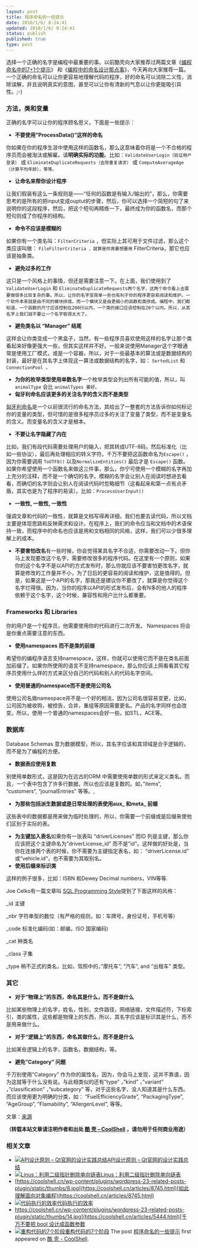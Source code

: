 ```yaml
---
layout: post
title: 程序命名的一些提示
date: 2010/1/6/ 0:24:41
updated: 2010/1/6/ 0:24:41
status: publish
published: true
type: post
---
```


选择一个正确的名字是编程中最重要的事。以前酷壳向大家推荐过两篇文章《[编程命名中的7+1个提示](https://coolshell.cn/articles/1038.html)》 和《[编程中的命名设计那点事](https://coolshell.cn/articles/990.html "编程中的命名设计那点事")》，今天再向大家推荐一篇。一个正确的命名可以让你更容易地理解代码的程序，好的命名可以消除二义性，消除误解，并且说明真实的意图，甚至可以让你有清新的气息以让你更能吸引异性。;-)


### 方法，类和变量


正确的名字可以让你的程序顾名思义，下面是一些提示：
* **不要使用”ProcessData()“这样的命名**  

你如果在你的程序生涯中使用这样的函数名，那么这意味着你将是一个不合格的程序员而会被淘汰或解雇。请**明确实际的功能**。比如：`ValidateUserLogin（验证用户登录）` 或 `EliminateDuplicateRequests（去除重复请求）` 或 `ComputeAverageAge（计算平均年龄），等等。`
* **让命名来帮你设计程序**  

让我们假装有这么一条规则是——“任何的函数是有输入/输出的”，那么，你需要思考的是所有的把input变成ouptut的步骤，然后，你可以选择一个简短的句了来说明你的这段程序，然后，把这个短句再精练一下，最终成为你的函数名，而那个短句则成了你程序的结构。



* **命令不应该是模糊的**  

如果你有一个类名叫：`FilterCriteria` ，但实际上其可用于文件过滤，那么这个类应该叫做： `FileFilterCriteria ，就算是你真要想要用` FilterCriteria，那它也应该是抽象类。
* **避免过多的工作**  

这只是一个风格上的事情，但还是需要注意一下。在上面，我们使用到了 `ValidateUserLogin` 和 `EliminateDuplicateRequests两个名字，这两个命令看上去需要做很多比较复杂的事。所以，让你的名字变简单一些也有利于你的程序更容易阅读和维护。一个软件本来就是由不同的模块拼成，而一个模块又是由更细小的函数和类拼成。编程中，我们都知道，一个函数的尺寸应该控制在200行以内，一个类的接口应该控制在20个以内。所以，从其名字上我们就不要让一个名字取得太大了。`
* **避免类名以 “Manager” 结尾**  

这样会让你类变成一个黑盒子，当然，有一些程序员喜欢使用这样的名字让那个类看起来好像更强大一些，但其实这样并不好。一般来说使用Manager这个字眼通常是使用工厂模式，或是一个容器，所以，对于一些最基本的算法或是数据结构的封装，最好是在其名字上体现这一算法或数据结构的名字，如： `SortedList` 和`ConnectionPool 。`
* **为你的枚举类型使用单数名字**一个枚举类型会列出所有可能的值，所以，叫`animalType` 会比 `animalTypes 要好。`
* **匈牙利命名应该更多的关注名字的含义而不是类型**  

[匈牙利命名](http://en.wikipedia.org/wiki/Hungarian_notation)是一个以前很流行的命名方法，其给出了一整套的方法告诉你如何标记你的变量的类型，但可惜的是很多程序员过多的关注了变量了类型，而不是变量名的含义。而变量名的含义才是根本。
* **不要让名字隐藏了内在**  

比如，我们有段代码需要处理用户的输入，把其转成UTF-8码，然后标准化（比如一些协议），最后再处理相应的转义字符。千万不要把这函数命名为`Escape()` ，因为你需要调用 `ToUTF8()` 以及`NormalizeEntities()` 最后才是 `Escape()` 函数。如果你希望使用一个函数名来做这三件事，那么，你宁可使用一个模糊的名字再加上充分的注释，而不是一个确切的名字。模糊的名字会让别人在阅读时想进去看看，而确切的名字则会让别人在阅读代码时忽略细节（这看起来和第一点有点矛盾，其实也是为了程序的易读）。比如：`ProcessUserInput()`
* **一致性, **一致性**, **一致性****  

强调文章和代码的一致性，就算是文档写得再详细，我们也要去读代码，所以文档主要是体现思路和反映需求和设计。在程序上，我们的命令应当和文档中的术语保持一致，而程序中的命名也应该是用和文档相同的风格，这样，我们可以少很多理解上的成本。
* **不要害怕改名**有一些时候，你会觉得某具名字不合适，你需要改动一下。但你马上发现要改这个名字，需要修改很多的程序代码。在这里有一个原则，如果你的这个名字不是以API的方式发布时，那么你就应该不要害怕更改名字，就算是修改的工作量并不小，为了日后的更容易的阅读和维护，这是值得的。但是，如果这是一个API的名字，那我还是建议你不要改了，就算是你觉得这个名字烂得很。因为，当你的程序以API的形式发布后，会有N多的他人的程序依赖于这个名字，这个时候，兼容性和用户比什么都重要。


### Frameworks 和 Libraries


你的用户是一个程序员，他需要使用你的代码进行二次开发。 Namespaces 将会是你重点需要注意的东西。

* **使用namespaces 而不是类的前缀**  

希望你的编程序语言支持namespace，这样，你就可以使用它而不是在类名前面加前缀了。如果你所使用的语言不支持namespace，那么你应该上网看看其它程序员使用什么样的方式来区分自己的代码和别人的代码名字空间。
* **使用普通的namespace而不是使用公司名**  

使用公司名做namespace并不是一个好的相法，因为公司名很容易变更，比如，公司因为被收购，被控告，合并，重组等原因需要更名。产品的名字同样也会改变。所以，使用一个普通的namespaces会好一些。如STL，ACE等。



### 数据库


Database Schemas 意为数据模型，所以，其名字应该和其领域是合乎逻辑的，而不是为了编程的方便。
* **数据表应使用复数**  

别使用单数形式，这是因为在远古的ORM 中需要使用单数的形式来定义类名。而且，一个表中包含了许多行数据，所以也应该是复数的。如，”items“, “customers“, “journalEntries” 等等。,
* **为那些包括派生数据或是日常处理的表使用aux\_ 和meta\_ 前缀**  

这些表中的数据都是用来做为临时处理的，所以，你需要一个前缀或是后缀来使他们区别于实际的表。
* **为主键加入表名**如果你有一张表叫 “driverLicenses” 而ID 列是主键，那么你应该把这个主键命名为”driverLicense\_id” 而不是”id”。这样做的好处是，当你在连接两个表的时候，你不需要为主键指定表名，如： “driverLicense.id” 或”vehicle.id“，也不需要为其取别名。
* **使用后缀来标识类**  

这样的例子很多，比如：ISBN 和Dewey Decimal numbers，VIN等等.  

Joe Celko有一篇文章叫 [SQL Programming Style](http://www.amazon.com/gp/product/0120887975?ie=UTF8&tag=synesmedia-20&linkCode=as2&camp=1789&creative=390957&creativeASIN=0120887975)提到了下面这样的风格：  

\_id 主键  

\_nbr 字符串型的数位（有严格的规则，如：车牌号，身份证号，手机号等）  

\_code 标准化编码(如：邮编，ISO 国家编码)  

\_cat 种类名  

\_class 子集  

\_type 稍不正式的类名，比如，驾照中的，”摩托车”, “汽车”, and “出租车” 类型。


### 其它



* **对于“物理上”的东西，命名其是什么，而不是做什么**  

比如某些物理上的名字，姓名，性别，文件路径，网络链接，文件描述符，下标索引，类的属性，这些都是物理上的东西，所以，其名字应该是标识其是什么，而不是用来做什么。
* **对于“逻辑上”的东西，命名其做什么，而不是是什么**  

比如某些逻辑上的名字，函数名，数据结构，等。
* **避免”Category” 问题**  

千万别使用”Category” 作为你的属性名，因为，你会马上发现，这并不靠谱，因为这就等于什么没有说。与此相类似的还有”type” ，”kind” ，”variant” ，”classification” ，”subcategory” 等，对于这些名字，没人知道其是什么东西。而应该使用更为明确的分类，如： “FuelEfficiencyGrade”, “PackagingType”, “AgeGroup”, “Flamability”, “AllergenLevel”, 等等。


文章：[来源](http://sites.google.com/site/yacoset/Home/naming-tips)



**（转载本站文章请注明作者和出处 [酷 壳 – CoolShell](https://coolshell.cn/) ，请勿用于任何商业用途）**



### 相关文章

* [![API设计原则 – Qt官网的设计实践总结](../wp-content/uploads/2017/07/api-design-300x278-2-150x150.jpg)](https://coolshell.cn/articles/18024.html)[API设计原则 – Qt官网的设计实践总结](https://coolshell.cn/articles/18024.html)
* [![Linus：利用二级指针删除单向链表](../wp-content/uploads/2013/02/linus_pointer_to_pointer-150x150.jpg)](https://coolshell.cn/articles/8990.html)[Linus：利用二级指针删除单向链表](https://coolshell.cn/articles/8990.html)
* [https://coolshell.cn/wp-content/plugins/wordpress-23-related-posts-plugin/static/thumbs/8.jpg](https://coolshell.cn/articles/8745.html)[如此理解面向对象编程](https://coolshell.cn/articles/8745.html)
* [![代码执行的效率](../wp-content/uploads/2012/07/muxnt-150x150.jpg)](https://coolshell.cn/articles/7886.html)[代码执行的效率](https://coolshell.cn/articles/7886.html)
* [https://coolshell.cn/wp-content/plugins/wordpress-23-related-posts-plugin/static/thumbs/14.jpg](https://coolshell.cn/articles/5444.html)[千万不要把 bool 设计成函数参数](https://coolshell.cn/articles/5444.html)
* [![重构代码的7个阶段](../wp-content/uploads/2011/08/538efefbjw1dt8f6ua5rpg-150x150.gif)](https://coolshell.cn/articles/5201.html)[重构代码的7个阶段](https://coolshell.cn/articles/5201.html)
The post [程序命名的一些提示](https://coolshell.cn/articles/1990.html) first appeared on [酷 壳 - CoolShell](https://coolshell.cn).